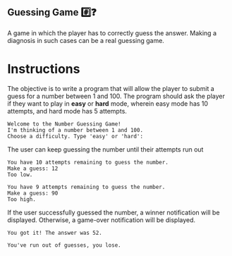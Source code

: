 ## Guessing Game #️⃣❓
A game in which the player has to correctly guess the answer. Making a diagnosis in such cases can be a real guessing game.

# Instructions

The objective is to write a program that will allow the player to submit a guess for a number between 1 and 100. The program should ask the player if they want to play in **easy** or **hard** mode, wherein easy mode has 10 attempts, and hard mode has 5 attempts.

```
Welcome to the Number Guessing Game!
I'm thinking of a number between 1 and 100.
Choose a difficulty. Type 'easy' or 'hard':
```

The user can keep guessing the number until their attempts run out
```
You have 10 attempts remaining to guess the number.
Make a guess: 12
Too low.

You have 9 attempts remaining to guess the number.
Make a guess: 90
Too high.
```

If the user successfully guessed the number, a winner notification will be displayed. Otherwise, a game-over notification will be displayed.
```
You got it! The answer was 52.
```
```
You've run out of guesses, you lose.
```
